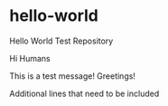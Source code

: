 # hello-world
Hello World Test Repository

Hi Humans

This is a test message! Greetings!

Additional lines that need to be included
